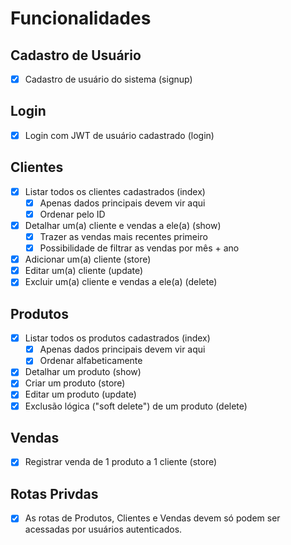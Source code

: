 # Funcionalidades

## Cadastro de Usuário

- [x] Cadastro de usuário do sistema (signup)

## Login

- [x] Login com JWT de usuário cadastrado (login)

## Clientes

- [x] Listar todos os clientes cadastrados (index)
  - [x] Apenas dados principais devem vir aqui
  - [x] Ordenar pelo ID
- [x] Detalhar um(a) cliente e vendas a ele(a) (show)
  - [x] Trazer as vendas mais recentes primeiro
  - [x] Possibilidade de filtrar as vendas por mês + ano
- [x] Adicionar um(a) cliente (store)
- [x] Editar um(a) cliente (update)
- [x] Excluir um(a) cliente e vendas a ele(a) (delete)

## Produtos

- [x] Listar todos os produtos cadastrados (index)
  - [x] Apenas dados principais devem vir aqui
  - [x] Ordenar alfabeticamente
- [x] Detalhar um produto (show)
- [x] Criar um produto (store)
- [x] Editar um produto (update)
- [x] Exclusão lógica ("soft delete") de um produto (delete)

## Vendas

- [x] Registrar venda de 1 produto a 1 cliente (store)

## Rotas Privdas

- [x] As rotas de Produtos, Clientes e Vendas devem só podem ser acessadas por usuários autenticados.
